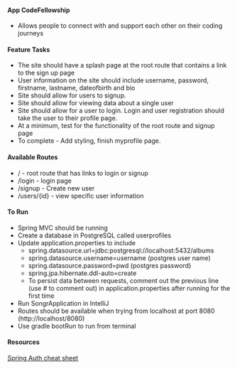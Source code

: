 #### App CodeFellowship
- Allows people to connect with and support each other on their coding journeys

#### Feature Tasks
- The site should have a splash page at the root route that contains a link to the sign up page
- User information on the site should include username, password, firstname, lastname, dateofbirth and bio
- Site should allow for users to signup.
- Site should allow for viewing data about a single user
- Site should allow for a user to login. Login and user registration should take the user to their profile page.
- At a minimum, test for the functionality of the root route and signup page
- To complete - Add styling, finish myprofile page.

#### Available Routes
  - / - root route that has links to login or signup
  - /login - login page 
  - /signup - Create new user
  - /users/{id} - view specific user information

#### To Run
- Spring MVC should be running
- Create a database in PostgreSQL called userprofiles
- Update application.properties to include
  - spring.datasource.url=jdbc:postgresql://localhost:5432/albums
  - spring.datasource.username=username (postgres user name)
  - spring.datasource.password=pwd (postgres password)
  - spring.jpa.hibernate.ddl-auto=create
  - To persist data between requests, comment out the previous line (use # to comment out) in  application.properties after running for the first time
- Run SongrApplication in IntelliJ
- Routes should be available when trying from localhost at port 8080 (http://localhost/8080)
- Use gradle bootRun to run from terminal

#### Resources
[Spring Auth cheat sheet](https://github.com/codefellows/seattle-java-401d5/blob/master/SpringAuthCheatSheet.md)